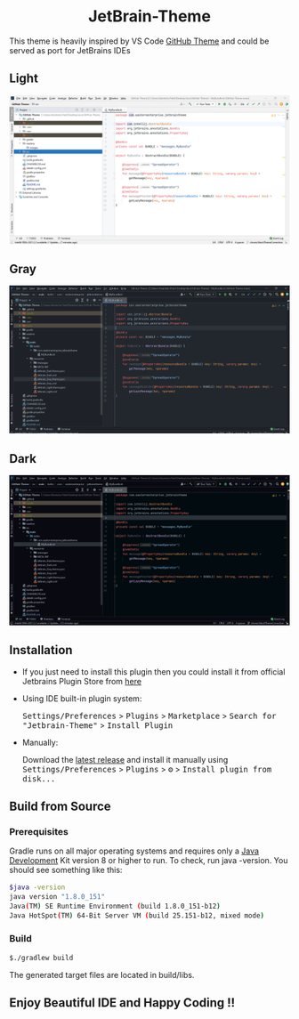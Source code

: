 <p align="center"><h1 align="center">JetBrain-Theme</h1></p>

<!-- Plugin description -->
This theme is heavily inspired by VS Code [GitHub Theme](https://marketplace.visualstudio.com/items?itemName=GitHub.github-vscode-theme) and could be served as port for JetBrains IDEs
<!-- Plugin description end -->

## Light

![screenshot](readme/images/light.png)

## Gray

![screenshot](readme/images/gray.png)

## Dark

![screenshot](readme/images/dark.png)


## Installation

- If you just need to install this plugin then you could install it from official Jetbrains Plugin Store
  from [here](https://plugins.jetbrains.com/plugin)

- Using IDE built-in plugin system:

  <kbd>Settings/Preferences</kbd> > <kbd>Plugins</kbd> > <kbd>Marketplace</kbd> > <kbd>Search for "Jetbrain-Theme"</kbd> >
  <kbd>Install Plugin</kbd>

- Manually:

  Download the [latest release](https://github.com/easternenterprise/Jetbrains-Theme/releases/latest) and install it
  manually using
  <kbd>Settings/Preferences</kbd> > <kbd>Plugins</kbd> > <kbd>⚙️</kbd> > <kbd>Install plugin from disk...</kbd>

## Build from Source

### Prerequisites

Gradle runs on all major operating systems and requires only a [Java Development](https://jdk.java.net/) Kit version 8
or higher to run. To check, run java -version. You should see something like this:

```bash
$java -version
java version "1.8.0_151"
Java(TM) SE Runtime Environment (build 1.8.0_151-b12)
Java HotSpot(TM) 64-Bit Server VM (build 25.151-b12, mixed mode)
```

### Build

```bash
$./gradlew build
```

The generated target files are located in build/libs.

## Enjoy Beautiful IDE and Happy Coding !!